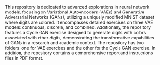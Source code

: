 This repository is dedicated to advanced explorations in neural network models, focusing on Variational Autoencoders (VAEs) and Generative Adversarial Networks (GANs), utilizing a uniquely modified MNIST dataset where digits are colored. It encompasses detailed exercises on three VAE models: continuous, discrete, and combined. Additionally, the repository features a Cycle GAN exercise designed to generate digits with colors associated with other digits, demonstrating the transformative capabilities of GANs in a research and academic context. The repository has two folders: one for VAE exercises and the other for the Cycle GAN exercise. In addition, the repository contains a comprehensive report and instructions files in PDF format.
